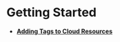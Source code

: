 # Getting Started<a name="EN-US_TOPIC_0141727085"></a>

-   **[Adding Tags to Cloud Resources](adding-tags-to-cloud-resources.md)**  


